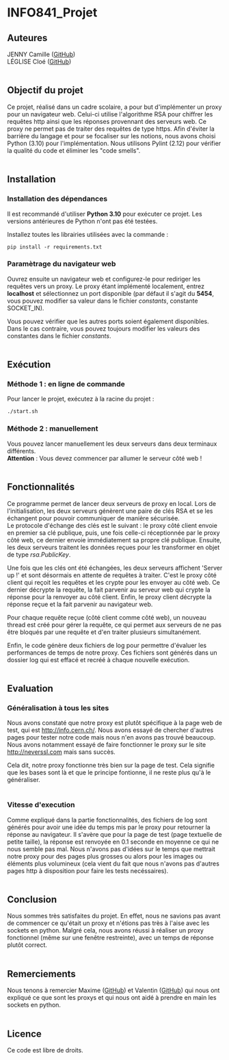 # INFO841_Projet

## Auteures
JENNY Camille (<a href="https://github.com/camille-jenny">GitHub</a>)<br>
LÉGLISE Cloé (<a href="https://github.com/SalsyUniate">GitHub</a>)
<br><br>

## Objectif du projet
Ce projet, réalisé dans un cadre scolaire, a pour but d'implémenter un proxy pour un navigateur web.
Celui-ci utilise l'algorithme RSA pour chiffrer les requêtes http ainsi que les réponses provennant des serveurs web. Ce proxy ne permet pas de traiter des requêtes de type https. Afin d'éviter la barrière du langage et pour se focaliser sur les notions, nous avons choisi Python (3.10) pour l'implémentation. Nous utilisons Pylint (2.12) pour vérifier la qualité du code et éliminer les "code smells".<br><br>

## Installation
### Installation des dépendances
Il est recommandé d'utiliser <b>Python 3.10</b> pour exécuter ce projet. Les versions antérieures de Python n'ont pas été testées. 

Installez toutes les librairies utilisées avec la commande :
```
pip install -r requirements.txt
```

### Paramètrage du navigateur web
Ouvrez ensuite un navigateur web et configurez-le pour rediriger les requêtes vers un proxy. Le proxy étant implémenté localement, entrez <b>localhost</b> et sélectionnez un port disponible (par défaut il s'agit du <b>5454</b>, vous pouvez modifier sa valeur dans le fichier <i>constants</i>, constante SOCKET_IN).

Vous pouvez vérifier que les autres ports soient également disponibles. Dans le cas contraire, vous pouvez toujours modifier les valeurs des constantes dans le fichier <i>constants</i>.
<br><br>

## Exécution
### Méthode 1 : en ligne de commande
Pour lancer le projet, exécutez à la racine du projet :
```
./start.sh
```

### Méthode 2 : manuellement
Vous pouvez lancer manuellement les deux serveurs dans deux terminaux différents.<br>
<b>Attention</b> : Vous devez commencer par allumer le serveur côté web !<br><br>


## Fonctionnalités
Ce programme permet de lancer deux serveurs de proxy en local. Lors de l'initialisation, les deux serveurs génèrent une paire de clés RSA et se les échangent pour pouvoir communiquer de manière sécurisée.<br>
Le protocole d'échange des clés est le suivant : le proxy côté client envoie en premier sa clé publique, puis, une fois celle-ci réceptionnée par le proxy côté web, ce dernier envoie immédiatement sa propre clé publique. Ensuite, les deux serveurs traitent les données reçues pour les transformer en objet de type <i>rsa.PublicKey</i>.<br>

Une fois que les clés ont été échangées, les deux serveurs affichent 'Server up !' et sont désormais en attente de requêtes à traiter. C'est le proxy côté client qui reçoit les requêtes et les crypte pour les envoyer au côté web. Ce dernier décrypte la requête, la fait parvenir au serveur web qui crypte la réponse pour la renvoyer au côté client. Enfin, le proxy client décrypte la réponse reçue et la fait parvenir au navigateur web.
<br>

Pour chaque requête reçue (côté client comme côté web), un nouveau thread est créé pour gérer la requête, ce qui permet aux serveurs de ne pas être bloqués par une requête et d'en traiter plusieurs simultanément.<br>

Enfin, le code génère deux fichiers de log pour permettre d'évaluer les performances de temps de notre proxy. Ces fichiers sont générés dans un dossier log qui est effacé et recréé à chaque nouvelle exécution.<br><br>

## Evaluation
### Généralisation à tous les sites
Nous avons constaté que notre proxy est plutôt spécifique à la page web de test, qui est http://info.cern.ch/. Nous avons essayé de chercher d'autres pages pour tester notre code mais nous n'en avons pas trouvé beaucoup. Nous avons notamment essayé de faire fonctionner le proxy sur le site http://neverssl.com mais sans succès.<br>

Cela dit, notre proxy fonctionne très bien sur la page de test. Cela signifie que les bases sont là et que le principe fontionne, il ne reste plus qu'à le généraliser.<br><br>

### Vitesse d'execution
Comme expliqué dans la partie fonctionnalités, des fichiers de log sont générés pour avoir une idée du temps mis par le proxy pour retourner la réponse au navigateur. Il s'avère que pour la page de test (page textuelle de petite taille), la réponse est renvoyée en 0.1 seconde en moyenne ce qui ne nous semble pas mal. Nous n'avons pas d'idées sur le temps que mettrait notre proxy pour des pages plus grosses ou alors pour les images ou éléments plus volumineux (cela vient du fait que nous n'avons pas d'autres pages http à disposition pour faire les tests necéssaires).<br><br>

## Conclusion
Nous sommes très satisfaites du projet. En effet, nous ne savions pas avant de commencer ce qu'était un proxy et n'étions pas très à l'aise avec les sockets en python. Malgré cela, nous avons réussi à réaliser un proxy fonctionnel (même sur une fenêtre restreinte), avec un temps de réponse plutôt correct.<br><br>

## Remerciements 
Nous tenons à remercier Maxime (<a href="https://github.com/TheBigBlase">GitHub</a>) et Valentin (<a href="https://github.com/Onyx39">GitHub</a>) qui nous ont expliqué ce que sont les proxys et qui nous ont aidé à prendre en main les sockets en python.<br><br>

## Licence
Ce code est libre de droits.
